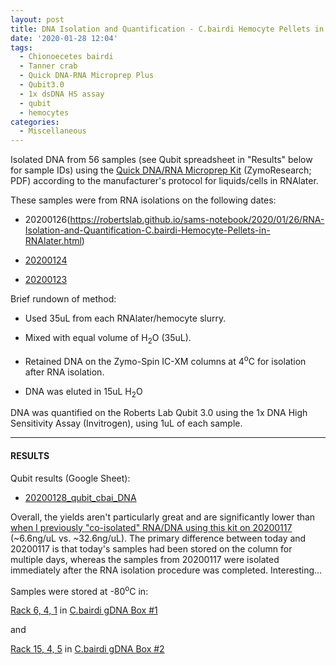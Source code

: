 ```yaml
---
layout: post
title: DNA Isolation and Quantification - C.bairdi Hemocyte Pellets in RNAlater
date: '2020-01-28 12:04'
tags:
  - Chionoecetes bairdi
  - Tanner crab
  - Quick DNA-RNA Microprep Plus
  - Qubit3.0
  - 1x dsDNA HS assay
  - qubit
  - hemocytes
categories:
  - Miscellaneous
---
```

Isolated DNA from 56 samples (see Qubit spreadsheet in "Results" below for sample IDs) using the [Quick DNA/RNA Microprep Kit](https://github.com/RobertsLab/resources/blob/master/protocols/Commercial_Protocols/ZymoResearch_quick-dna-rna_microprep_plus_kit_20190411.pdf) (ZymoResearch; PDF) according to the manufacturer's protocol for liquids/cells in RNAlater.

These samples were from RNA isolations on the following dates:

- 20200126(https://robertslab.github.io/sams-notebook/2020/01/26/RNA-Isolation-and-Quantification-C.bairdi-Hemocyte-Pellets-in-RNAlater.html)

- [20200124](https://robertslab.github.io/sams-notebook/2020/01/24/RNA-Isolation-and-Quantification-C.bairdi-Hemocyte-Pellets-in-RNAlater.html)

- [20200123](https://robertslab.github.io/sams-notebook/2020/01/23/RNA-Isolation-and-Quantification-C.bairdi-Hemocyte-Pellets-in-RNAlater-Troubleshooting.html)

Brief rundown of method:

- Used 35uL from each RNAlater/hemocyte slurry.

- Mixed with equal volume of H<sub>2</sub>O (35uL).

- Retained DNA on the Zymo-Spin IC-XM columns at 4<sup>o</sup>C for isolation after RNA isolation.

- DNA was eluted in 15uL H<sub>2</sub>O

DNA was quantified on the Roberts Lab Qubit 3.0 using the 1x DNA High Sensitivity Assay (Invitrogen), using 1uL of each sample.

---

#### RESULTS

Qubit results (Google Sheet):

- [20200128_qubit_cbai_DNA](https://docs.google.com/spreadsheets/d/1fiWEyRMX1A5zuIi9FOsOorTotJg1mrqQKy75fULB6GU/edit?usp=sharing)

Overall, the yields aren't particularly great and are significantly lower than [when I previously "co-isolated" RNA/DNA using this kit on 20200117](https://robertslab.github.io/sams-notebook/2020/01/17/DNA-Isolation-and-Quantification-C.bairdi-Hemolymph-Pellets-in-RNAlater.html) (~6.6ng/uL vs. ~32.6ng/uL). The primary difference between today and 20200117 is that today's samples had been stored on the column for multiple days, whereas the samples from 20200117 were isolated immediately after the RNA isolation procedure was completed. Interesting...

Samples were stored at -80<sup>o</sup>C in:

[Rack 6, 4, 1](http://b.link/srlab-80C) in [C.bairdi gDNA Box #1](https://docs.google.com/spreadsheets/d/1D09mPvwDReuUNR36p_BrlrNfev_Ko1F83W4EKdAO6bk/edit?usp=sharing)

and

[Rack 15, 4, 5](http://b.link/srlab-80C) in [C.bairdi gDNA Box #2](https://docs.google.com/spreadsheets/d/1EnI5UlvN8qoT3pB0VcP6Eu44BdiyyElToYA9VwukPEE/edit?usp=sharing)
